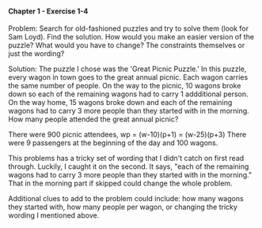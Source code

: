 #### Chapter 1 - Exercise 1-4
Problem: Search for old-fashioned puzzles and try to solve them (look for Sam Loyd). Find the solution. How would you make an easier version of the puzzle? What would you have to change? The constraints themselves or just the wording?
  
Solution: The puzzle I chose was the 'Great Picnic Puzzle.' In this puzzle, every wagon in town goes to the great annual picnic. Each wagon carries the same number of people. On the way to the picnic, 10 wagons broke down so each of the remaining wagons had to carry 1 addditional person. On the way home, 15 wagons broke down and each of the remaining wagons had to carry 3 more people than they started with in the morning. How many people attended the great annual picnic?
  
There were 900 picnic attendees, wp = (w-10)(p+1) = (w-25)(p+3)
There were 9 passengers at the beginning of the day and 100 wagons.

This problems has a tricky set of wording that I didn't catch on first read through. Luckily, I caught it on the second. It says, "each of the remaining wagons had to carry 3 more people than they started with in the morning." That in the morning part if skipped could change the whole problem.  
  
Additional clues to add to the problem could include: how many wagons they started with, how many people per wagon, or changing the tricky wording I mentioned above.